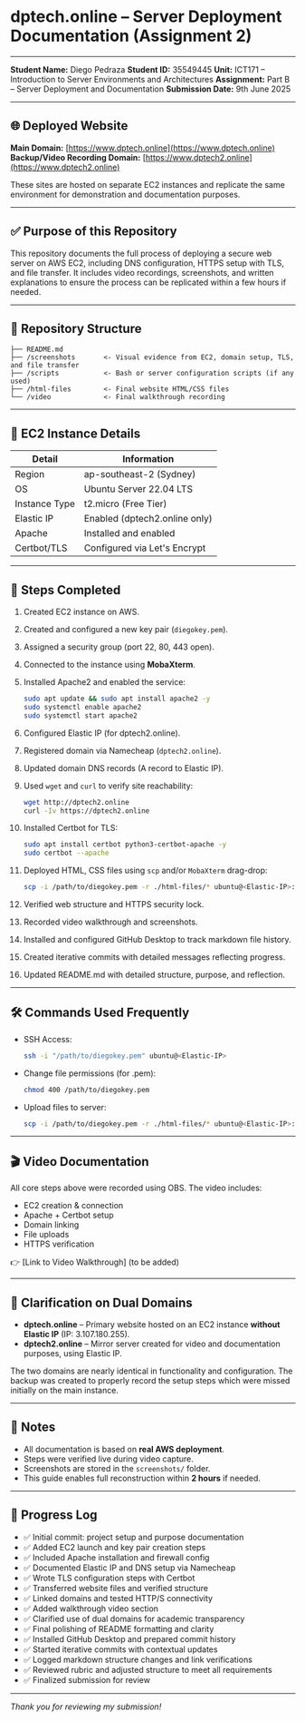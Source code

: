 # dptech.online – Server Deployment Documentation (Assignment 2)

---

**Student Name:** Diego Pedraza
**Student ID:** 35549445
**Unit:** ICT171 – Introduction to Server Environments and Architectures
**Assignment:** Part B – Server Deployment and Documentation
**Submission Date:** 9th June 2025

---

## 🌐 Deployed Website

**Main Domain:** [https://www.dptech.online](https://www.dptech.online)
**Backup/Video Recording Domain:** [https://www.dptech2.online](https://www.dptech2.online)

These sites are hosted on separate EC2 instances and replicate the same environment for demonstration and documentation purposes.

---

## ✅ Purpose of this Repository

This repository documents the full process of deploying a secure web server on AWS EC2, including DNS configuration, HTTPS setup with TLS, and file transfer. It includes video recordings, screenshots, and written explanations to ensure the process can be replicated within a few hours if needed.

---

## 📁 Repository Structure

```
├── README.md
├── /screenshots       <- Visual evidence from EC2, domain setup, TLS, and file transfer
├── /scripts           <- Bash or server configuration scripts (if any used)
├── /html-files        <- Final website HTML/CSS files
└── /video             <- Final walkthrough recording
```

---

## 🚀 EC2 Instance Details

| Detail        | Information                   |
| ------------- | ----------------------------- |
| Region        | ap-southeast-2 (Sydney)       |
| OS            | Ubuntu Server 22.04 LTS       |
| Instance Type | t2.micro (Free Tier)          |
| Elastic IP    | Enabled (dptech2.online only) |
| Apache        | Installed and enabled         |
| Certbot/TLS   | Configured via Let's Encrypt  |

---

## 📝 Steps Completed

1. Created EC2 instance on AWS.
2. Created and configured a new key pair (`diegokey.pem`).
3. Assigned a security group (port 22, 80, 443 open).
4. Connected to the instance using **MobaXterm**.
5. Installed Apache2 and enabled the service:

   ```bash
   sudo apt update && sudo apt install apache2 -y
   sudo systemctl enable apache2
   sudo systemctl start apache2
   ```
6. Configured Elastic IP (for dptech2.online).
7. Registered domain via Namecheap (`dptech2.online`).
8. Updated domain DNS records (A record to Elastic IP).
9. Used `wget` and `curl` to verify site reachability:

   ```bash
   wget http://dptech2.online
   curl -Iv https://dptech2.online
   ```
10. Installed Certbot for TLS:

    ```bash
    sudo apt install certbot python3-certbot-apache -y
    sudo certbot --apache
    ```
11. Deployed HTML, CSS files using `scp` and/or `MobaXterm` drag-drop:

    ```bash
    scp -i /path/to/diegokey.pem -r ./html-files/* ubuntu@<Elastic-IP>:/var/www/html/
    ```
12. Verified web structure and HTTPS security lock.
13. Recorded video walkthrough and screenshots.
14. Installed and configured GitHub Desktop to track markdown file history.
15. Created iterative commits with detailed messages reflecting progress.
16. Updated README.md with detailed structure, purpose, and reflection.

---

## 🛠 Commands Used Frequently

* SSH Access:

  ```bash
  ssh -i "/path/to/diegokey.pem" ubuntu@<Elastic-IP>
  ```
* Change file permissions (for .pem):

  ```bash
  chmod 400 /path/to/diegokey.pem
  ```
* Upload files to server:

  ```bash
  scp -i /path/to/diegokey.pem -r ./html-files/* ubuntu@<Elastic-IP>:/var/www/html/
  ```

---

## 🎬 Video Documentation

All core steps above were recorded using OBS.
The video includes:

* EC2 creation & connection
* Apache + Certbot setup
* Domain linking
* File uploads
* HTTPS verification

👉 \[Link to Video Walkthrough] (to be added)

---

## 🔁 Clarification on Dual Domains

* **dptech.online** – Primary website hosted on an EC2 instance **without Elastic IP** (IP: 3.107.180.255).
* **dptech2.online** – Mirror server created for video and documentation purposes, using Elastic IP.

The two domains are nearly identical in functionality and configuration. The backup was created to properly record the setup steps which were missed initially on the main instance.

---

## 📌 Notes

* All documentation is based on **real AWS deployment**.
* Steps were verified live during video capture.
* Screenshots are stored in the `screenshots/` folder.
* This guide enables full reconstruction within **2 hours** if needed.

---

## 📅 Progress Log

* ✅ Initial commit: project setup and purpose documentation
* ✅ Added EC2 launch and key pair creation steps
* ✅ Included Apache installation and firewall config
* ✅ Documented Elastic IP and DNS setup via Namecheap
* ✅ Wrote TLS configuration steps with Certbot
* ✅ Transferred website files and verified structure
* ✅ Linked domains and tested HTTP/S connectivity
* ✅ Added walkthrough video section
* ✅ Clarified use of dual domains for academic transparency
* ✅ Final polishing of README formatting and clarity
* ✅ Installed GitHub Desktop and prepared commit history
* ✅ Started iterative commits with contextual updates
* ✅ Logged markdown structure changes and link verifications
* ✅ Reviewed rubric and adjusted structure to meet all requirements
* ✅ Finalized submission for review

---

*Thank you for reviewing my submission!*
